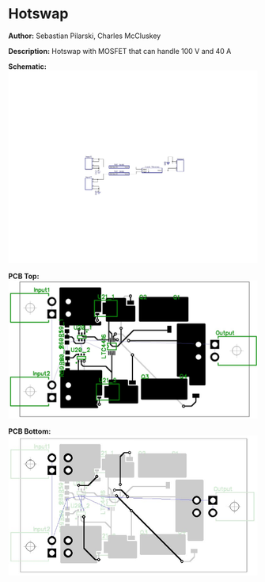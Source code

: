 # Hotswap

__Author:__ Sebastian Pilarski, Charles McCluskey

__Description:__ Hotswap with MOSFET that can handle 100 V and 40 A

__Schematic:__ ![](hotswap_loadshare_s2.jpg)

__PCB Top:__ ![](loadsharing_final_pcb_lay_l1.jpg)

__PCB Bottom:__ ![](loadsharing_final_pcb_lay_l2.jpg)
